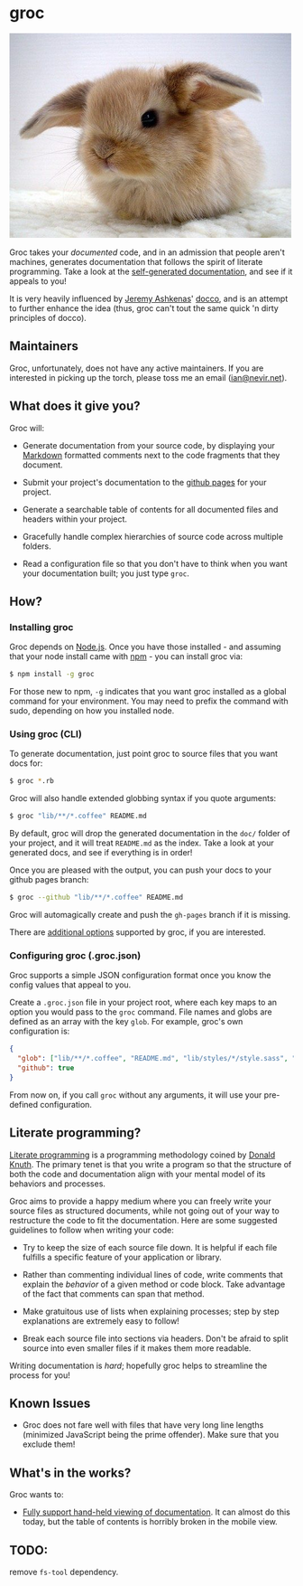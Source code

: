 # groc

![Readme.md](images/fluffybunny.jpg)

Groc takes your _documented_ code, and in an admission that people aren't machines, generates
documentation that follows the spirit of literate programming.  Take a look at the
[self-generated documentation](http://nevir.github.com/groc/), and see if it appeals to you!

It is very heavily influenced by [Jeremy Ashkenas](https://github.com/jashkenas)'
[docco](http://jashkenas.github.com/docco/), and is an attempt to further enhance the idea (thus,
groc can't tout the same quick 'n dirty principles of docco).


## Maintainers

Groc, unfortunately, does not have any active maintainers. If you are interested in picking up the
torch, please toss me an email (ian@nevir.net).


## What does it give you?

Groc will:

* Generate documentation from your source code, by displaying your
  [Markdown](http://daringfireball.net/projects/markdown/) formatted comments next to the code
  fragments that they document.

* Submit your project's documentation to the [github pages](http://pages.github.com/) for your
  project.

* Generate a searchable table of contents for all documented files and headers within your project.

* Gracefully handle complex hierarchies of source code across multiple folders.

* Read a configuration file so that you don't have to think when you want your documentation built;
  you just type `groc`.


## How?

### Installing groc

Groc depends on [Node.js](http://nodejs.org/).  Once you have those installed - and assuming that 
your node install came with [npm](http://npmjs.org/) - you can install groc via:

```bash
$ npm install -g groc
```

For those new to npm, `-g` indicates that you want groc installed as a global command for your
environment.  You may need to prefix the command with sudo, depending on how you installed node.


### Using groc (CLI)

To generate documentation, just point groc to source files that you want docs for:

```bash
$ groc *.rb
```

Groc will also handle extended globbing syntax if you quote arguments:

```bash
$ groc "lib/**/*.coffee" README.md
```

By default, groc will drop the generated documentation in the `doc/` folder of your project, and it
will treat `README.md` as the index.  Take a look at your generated docs, and see if everything is
in order!

Once you are pleased with the output, you can push your docs to your github pages branch:

```bash
$ groc --github "lib/**/*.coffee" README.md
```

Groc will automagically create and push the `gh-pages` branch if it is missing.

There are [additional options](http://nevir.github.com/groc/cli.html#cli-options) supported by
groc, if you are interested.


### Configuring groc (.groc.json)

Groc supports a simple JSON configuration format once you know the config values that appeal to you.

Create a `.groc.json` file in your project root, where each key maps to an option you would pass to
the `groc` command.  File names and globs are defined as an array with the key `glob`.  For
example, groc's own configuration is:

```json
{
  "glob": ["lib/**/*.coffee", "README.md", "lib/styles/*/style.sass", "lib/styles/*/*.jade"],
  "github": true
}
```

From now on, if you call `groc` without any arguments, it will use your pre-defined configuration.


## Literate programming?

[Literate programming](http://en.wikipedia.org/wiki/Literate_programming) is a programming
methodology coined by [Donald Knuth](http://en.wikipedia.org/wiki/Donald_Knuth).  The primary tenet
is that you write a program so that the structure of both the code and documentation align with
your mental model of its behaviors and processes.

Groc aims to provide a happy medium where you can freely write your source files as structured
documents, while not going out of your way to restructure the code to fit the documentation.
Here are some suggested guidelines to follow when writing your code:

* Try to keep the size of each source file down.  It is helpful if each file fulfills a specific
  feature of your application or library.

* Rather than commenting individual lines of code, write comments that explain the _behavior_ of a
  given method or code block.  Take advantage of the fact that comments can span that method.

* Make gratuitous use of lists when explaining processes; step by step explanations are extremely
  easy to follow!

* Break each source file into sections via headers.  Don't be afraid to split source into even
  smaller files if it makes them more readable.

Writing documentation is _hard_; hopefully groc helps to streamline the process for you!


## Known Issues

* Groc does not fare well with files that have very long line lengths (minimized
  JavaScript being the prime offender).  Make sure that you exclude them!


## What's in the works?

Groc wants to:

* [Fully support hand-held viewing of documentation](https://github.com/nevir/groc/issues/1).  It
  can almost do this today, but the table of contents is horribly broken in the mobile view.

## TODO:

remove `fs-tool` dependency.